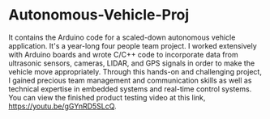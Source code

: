 # Autonomous-Vehicle-Proj
It contains the Arduino code for a scaled-down autonomous vehicle application. It's a year-long four people team project. I worked extensively with Arduino boards and wrote C/C++ code to incorporate data from ultrasonic sensors, cameras, LIDAR, and GPS signals in order to make the vehicle move appropriately. Through this hands-on and challenging project, I gained precious team management and communication skills as well as technical expertise in embedded systems and real-time control systems. You can view the finished product testing video at this link, https://youtu.be/gGYnRD5SLcQ.  

